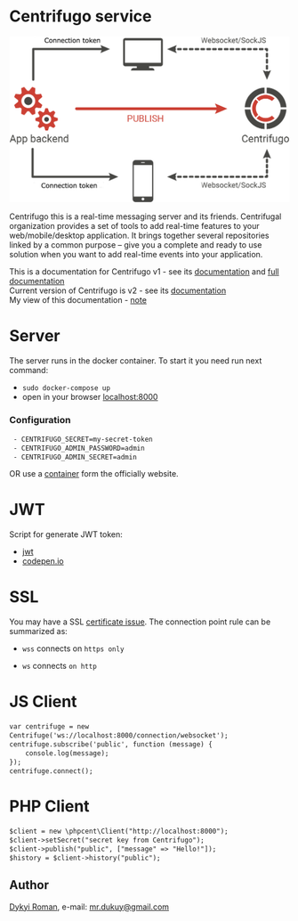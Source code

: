 # Centrifugo service

![image](https://github.com/dykyi-roman/centrifugo-service/blob/master/docs/image.png)

Centrifugo this is a real-time messaging server and its friends. Centrifugal organization provides a set of tools to add real-time features to your web/mobile/desktop application. It brings together several repositories linked by a common purpose – give you a complete and ready to use solution when you want to add real-time events into your application.

This is a documentation for Centrifugo v1 - see its [documentation](https://centrifugal.github.io/centrifugo/) and [full documentation](https://fzambia.gitbooks.io/centrifugal/content/index.html)  
Current version of Centrifugo is v2 - see its [documentation](https://github.com/oleh-ozimok/php-centrifugo)  
My view of this documentation - [note](https://github.com/dykyi-roman/centrifugo-service/blob/master/docs/my_note.md)

# Server

The server runs in the docker container. To start it you need run next command:

* `sudo docker-compose up`
* open in your browser [localhost:8000](http://localhost:8000)

### Configuration

     - CENTRIFUGO_SECRET=my-secret-token
     - CENTRIFUGO_ADMIN_PASSWORD=admin
     - CENTRIFUGO_ADMIN_SECRET=admin

OR use a [container](https://hub.docker.com/r/centrifugo/centrifugo/) form the officially website.


# JWT 

Script for generate JWT token:

* [jwt](https://jwt.io/)
* [codepen.io](https://codepen.io/anon/pen/BGRmye)

# SSL

You may have a SSL [certificate issue](https://stackoverflow.com/questions/29891619/intermittent-err-ssl-protocol-error-error-for-cross-domain-request/29996698#29996698). The connection point rule can be summarized as:

* `wss` connects on `https only`

* `ws` connects `on http`


# JS Client

```
var centrifuge = new Centrifuge('ws://localhost:8000/connection/websocket');
centrifuge.subscribe('public', function (message) { 
    console.log(message); 
}); 
centrifuge.connect(); 
```

# PHP Client

```
$client = new \phpcent\Client("http://localhost:8000");
$client->setSecret("secret key from Centrifugo");
$client->publish("public", ["message" => "Hello!"]);
$history = $client->history("public");
```

## Author
[Dykyi Roman](https://www.linkedin.com/in/roman-dykyi-43428543/), e-mail: [mr.dukuy@gmail.com](mailto:mr.dukuy@gmail.com)
